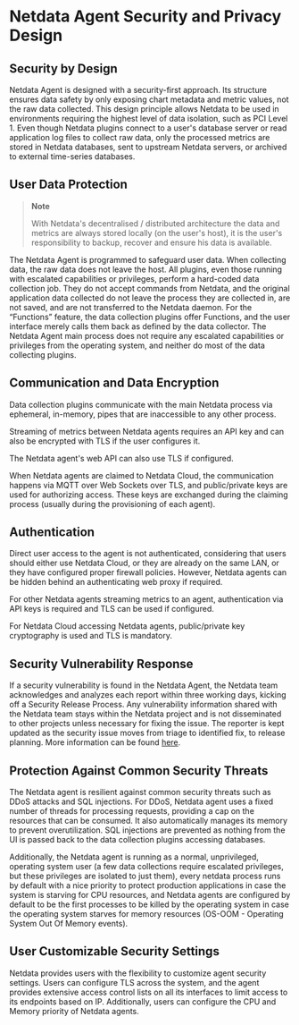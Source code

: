# Netdata Agent Security and Privacy Design

## Security by Design

Netdata Agent is designed with a security-first approach. Its structure ensures data safety by only exposing chart
metadata and metric values, not the raw data collected. This design principle allows Netdata to be used in environments
requiring the highest level of data isolation, such as PCI Level 1. Even though Netdata plugins connect to a user's
database server or read application log files to collect raw data, only the processed metrics are stored in Netdata
databases, sent to upstream Netdata servers, or archived to external time-series databases.

## User Data Protection

> **Note**
>
> With Netdata's decentralised / distributed architecture the data and metrics are always stored locally (on the user's host), it is the user's responsibility to backup, recover and ensure his data is available.


The Netdata Agent is programmed to safeguard user data. When collecting data, the raw data does not leave the host. All
plugins, even those running with escalated capabilities or privileges, perform a hard-coded data collection job. They do
not accept commands from Netdata, and the original application data collected do not leave the process they are
collected in, are not saved, and are not transferred to the Netdata daemon. For the “Functions” feature, the data
collection plugins offer Functions, and the user interface merely calls them back as defined by the data collector. The
Netdata Agent main process does not require any escalated capabilities or privileges from the operating system, and
neither do most of the data collecting plugins.

## Communication and Data Encryption

Data collection plugins communicate with the main Netdata process via ephemeral, in-memory, pipes that are inaccessible
to any other process.

Streaming of metrics between Netdata agents requires an API key and can also be encrypted with TLS if the user
configures it.

The Netdata agent's web API can also use TLS if configured.

When Netdata agents are claimed to Netdata Cloud, the communication happens via MQTT over Web Sockets over TLS, and
public/private keys are used for authorizing access. These keys are exchanged during the claiming process (usually
during the provisioning of each agent).

## Authentication

Direct user access to the agent is not authenticated, considering that users should either use Netdata Cloud, or they
are already on the same LAN, or they have configured proper firewall policies. However, Netdata agents can be hidden
behind an authenticating web proxy if required.

For other Netdata agents streaming metrics to an agent, authentication via API keys is required and TLS can be used if
configured.

For Netdata Cloud accessing Netdata agents, public/private key cryptography is used and TLS is mandatory.

## Security Vulnerability Response

If a security vulnerability is found in the Netdata Agent, the Netdata team acknowledges and analyzes each report within
three working days, kicking off a Security Release Process. Any vulnerability information shared with the Netdata team
stays within the Netdata project and is not disseminated to other projects unless necessary for fixing the issue. The
reporter is kept updated as the security issue moves from triage to identified fix, to release planning. More
information can be found [here](https://github.com/netdata/netdata/security/policy).

## Protection Against Common Security Threats

The Netdata agent is resilient against common security threats such as DDoS attacks and SQL injections. For DDoS,
Netdata agent uses a fixed number of threads for processing requests, providing a cap on the resources that can be
consumed. It also automatically manages its memory to prevent overutilization. SQL injections are prevented as nothing
from the UI is passed back to the data collection plugins accessing databases.

Additionally, the Netdata agent is running as a normal, unprivileged, operating system user (a few data collections
require escalated privileges, but these privileges are isolated to just them), every netdata process runs by default
with a nice priority to protect production applications in case the system is starving for CPU resources, and Netdata
agents are configured by default to be the first processes to be killed by the operating system in case the operating
system starves for memory resources (OS-OOM - Operating System Out Of Memory events).

## User Customizable Security Settings

Netdata provides users with the flexibility to customize agent security settings. Users can configure TLS across the
system, and the agent provides extensive access control lists on all its interfaces to limit access to its endpoints
based on IP. Additionally, users can configure the CPU and Memory priority of Netdata agents.
